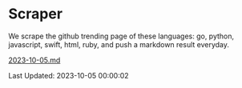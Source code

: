 # Scraper

We scrape the github trending page of these languages: go, python, javascript, swift, html, ruby, and push a markdown result everyday.

[2023-10-05.md](https://github.com/henson/Scraper/blob/master/2023-10-05.md)

Last Updated: 2023-10-05 00:00:02
